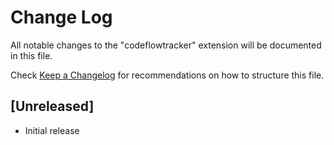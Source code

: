 # Change Log

All notable changes to the "codeflowtracker" extension will be documented in this file.

Check [Keep a Changelog](http://keepachangelog.com/) for recommendations on how to structure this file.

## [Unreleased]

- Initial release